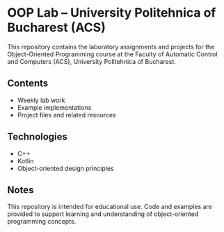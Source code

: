 # OOP Lab – University Politehnica of Bucharest (ACS)

This repository contains the laboratory assignments and projects for the Object-Oriented Programming course at the Faculty of Automatic Control and Computers (ACS), University Politehnica of Bucharest.

## Contents
- Weekly lab work
- Example implementations
- Project files and related resources

## Technologies
- C++
- Kotlin
- Object-oriented design principles

## Notes
This repository is intended for educational use. Code and examples are provided to support learning and understanding of object-oriented programming concepts.
